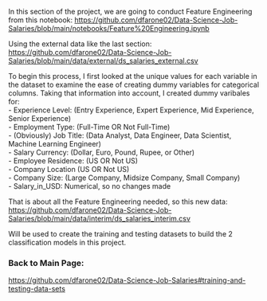 In this section of the project, we are going to conduct Feature Engineering from this notebook:
https://github.com/dfarone02/Data-Science-Job-Salaries/blob/main/notebooks/Feature%20Engineering.ipynb

Using the external data like the last section:
https://github.com/dfarone02/Data-Science-Job-Salaries/blob/main/data/external/ds_salaries_external.csv

To begin this process, I first looked at the unique values for each variable in the dataset to examine the ease of creating dummy variables for categorical columns. Taking that information into account, I created dummy varibales for: <br>
    - Experience Level: (Entry Experience, Expert Experience, Mid Experience, Senior Experience) <br>
    - Employment Type: (Full-Time OR Not Full-Time)<br>
    - (Obviously) Job Title: (Data Analyst, Data Engineer, Data Scientist, Machine Learning Engineer)<br>
    - Salary Currency: (Dollar, Euro, Pound, Rupee, or Other)<br>
    - Employee Residence: (US OR Not US)<br>
    - Company Location (US OR Not US)<br>
    - Company Size: (Large Company, Midsize Company, Small Company)<br>
    - Salary_in_USD: Numerical, so no changes made<br>
    
 That is about all the Feature Engineering needed, so this new data:
 https://github.com/dfarone02/Data-Science-Job-Salaries/blob/main/data/interim/ds_salaries_interim.csv
 
 Will be used to create the training and testing datasets to build the 2 classification models in this project.
    
### Back to Main Page: <br>
https://github.com/dfarone02/Data-Science-Job-Salaries#training-and-testing-data-sets
